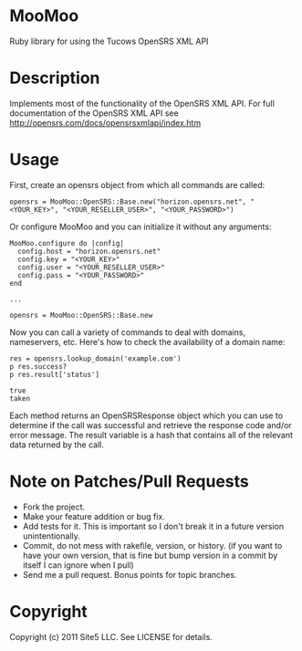 MooMoo
======

Ruby library for using the Tucows OpenSRS XML API

Description
==========

Implements most of the functionality of the OpenSRS XML API. For full
documentation of the OpenSRS XML API see
http://opensrs.com/docs/opensrsxmlapi/index.htm

Usage
=====

First, create an opensrs object from which all commands are called:

    opensrs = MooMoo::OpenSRS::Base.new("horizon.opensrs.net", "<YOUR_KEY>", "<YOUR_RESELLER_USER>", "<YOUR_PASSWORD>")

Or configure MooMoo and you can initialize it without any arguments:

    MooMoo.configure do |config|
      config.host = "horizon.opensrs.net"
      config.key = "<YOUR_KEY>"
      config.user = "<YOUR_RESELLER_USER>"
      config.pass = "<YOUR_PASSWORD>"
    end

    ...

    opensrs = MooMoo::OpenSRS::Base.new

Now you can call a variety of commands to deal with domains, nameservers, etc.
Here's how to check the availability of a domain name:

    res = opensrs.lookup_domain('example.com')
    p res.success?
    p res.result['status']

    true
    taken

Each method returns an OpenSRSResponse object which you can
use to determine if the call was successful and retrieve the response code
and/or error message. The result variable is a hash that contains all of the
relevant data returned by the call.

Note on Patches/Pull Requests
=======

* Fork the project.
* Make your feature addition or bug fix.
* Add tests for it. This is important so I don't break it in a
  future version unintentionally.
* Commit, do not mess with rakefile, version, or history. (if you want to have
  your own version, that is fine but bump version in a commit by itself I can
  ignore when I pull)
* Send me a pull request. Bonus points for topic branches.

Copyright
=========

Copyright (c) 2011 Site5 LLC. See LICENSE for details.
